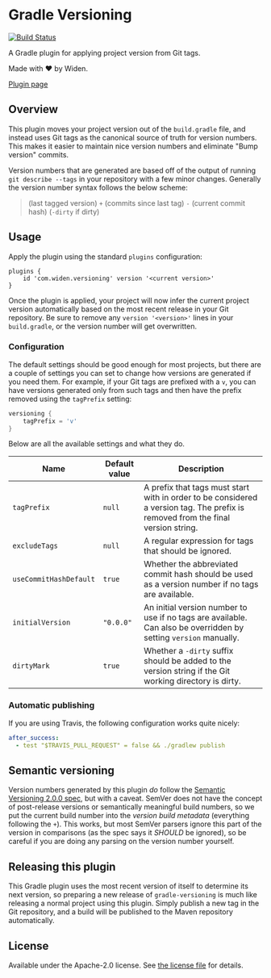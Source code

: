 # Gradle Versioning

[![Build Status](https://badge.buildkite.com/7fe00ad3adc6015d2bcf4325e8b470edfb67f283fa9361c9a1.svg)](https://buildkite.com/widen/gradle-versioning)

A Gradle plugin for applying project version from Git tags.

Made with :heart: by Widen.

[Plugin page](https://plugins.gradle.org/plugin/com.widen.versioning)

## Overview
This plugin moves your project version out of the `build.gradle` file, and instead uses Git tags as the canonical source of truth for version numbers. This makes it easier to maintain nice version numbers and eliminate "Bump version" commits.

Version numbers that are generated are based off of the output of running `git describe --tags` in your repository with a few minor changes. Generally the version number syntax follows the below scheme:

> (last tagged version) `+` (commits since last tag) `-` (current commit hash) (`-dirty` if dirty)

## Usage
Apply the plugin using the standard `plugins` configuration:

```
plugins {
    id 'com.widen.versioning' version '<current version>'
}
```

Once the plugin is applied, your project will now infer the current project version automatically based on the most recent release in your Git repository. Be sure to remove any `version '<version>'` lines in your `build.gradle`, or the version number will get overwritten.

### Configuration
The default settings should be good enough for most projects, but there are a couple of settings you can set to change how versions are generated if you need them. For example, if your Git tags are prefixed with a `v`, you can have versions generated only from such tags and then have the prefix removed using the `tagPrefix` setting:

```groovy
versioning {
    tagPrefix = 'v'
}
```

Below are all the available settings and what they do.

| Name | Default value | Description |
| - | - | - |
| `tagPrefix` | `null` | A prefix that tags must start with in order to be considered a version tag. The prefix is removed from the final version string. |
| `excludeTags` | `null` | A regular expression for tags that should be ignored. |
| `useCommitHashDefault` | `true` | Whether the abbreviated commit hash should be used as a version number if no tags are available. |
| `initialVersion` | `"0.0.0"` | An initial version number to use if no tags are available. Can also be overridden by setting `version` manually. |
| `dirtyMark` | `true` | Whether a `-dirty` suffix should be added to the version string if the Git working directory is dirty. |

### Automatic publishing
If you are using Travis, the following configuration works quite nicely:

```yml
after_success:
  - test "$TRAVIS_PULL_REQUEST" = false && ./gradlew publish
```

## Semantic versioning
Version numbers generated by this plugin _do_ follow the [Semantic Versioning 2.0.0 spec](https://semver.org/spec/v2.0.0.html), but with a caveat. SemVer does not have the concept of post-release versions or semantically meaningful build numbers, so we put the current build number into the _version build metadata_ (everything following the `+`). This works, but most SemVer parsers ignore this part of the version in comparisons (as the spec says it _SHOULD_ be ignored), so be careful if you are doing any parsing on the version number yourself.

## Releasing this plugin
This Gradle plugin uses the most recent version of itself to determine its next version, so preparing a new release of `gradle-versioning` is much like releasing a normal project using this plugin. Simply publish a new tag in the Git repository, and a build will be published to the Maven repository automatically.

## License
Available under the Apache-2.0 license. See [the license file](LICENSE) for details.
